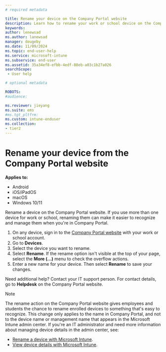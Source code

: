 ```yaml
---
# required metadata

title: Rename your device on the Company Portal website 
description: Learn how to rename your work or school device on the Company Portal website.
keywords:
author: lenewsad
ms.author: lanewsad
manager: dougeby
ms.date: 11/09/2024
ms.topic: end-user-help
ms.service: microsoft-intune
ms.subservice: end-user
ms.assetid: 35a34ef8-efbb-4edf-88eb-a03c1b27a026
searchScope:
 - User help

# optional metadata

ROBOTS:  
#audience:

ms.reviewer: jieyang
ms.suite: ems
#ms.tgt_pltfrm:
ms.custom: intune-enduser
ms.collection:
- tier2
---
```


# Rename your device from the Company Portal website  

**Applies to:**

* Android
* iOS/iPadOS
* macOS
* Windows 10/11  

Rename a device on the Company Portal website. If you use more than one device for work or school, renaming them can make it easier to recognize and manage them when you're in Company Portal.   

1. On any device, sign in to the [Company Portal website](https://portal.manage.microsoft.com) with your work or school account.  
2. Go to **Devices**.  
3. Select the device you want to rename.  
4. Select **Rename**. If the rename option isn't visible at the top of your page, select the **More (…)** menu to check the overflow actions.  
5. Enter a new name for your device. Then select **Rename** to save your changes.  

Need additional help? Contact your IT support person. For contact details, go to **Helpdesk** on the Company Portal website.  

>[!NOTE]
>The rename action on the Company Portal website gives employees and students the chance to rename enrolled devices to something that's easy to recognize. This change only applies to the name in Company Portal, and not to the device name or management name that appears in the Microsoft Intune admin center. If you're an IT administrator and need more information about managing device details in the admin center, see:  
>
>- [Rename a device with Microsoft Intune](../remote-actions/device-rename.md).
>- [View device details with Microsoft Intune](../remote-actions/device-inventory.md#hardware-device-details).
